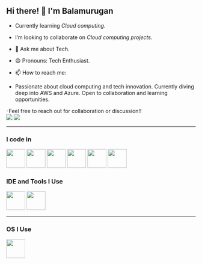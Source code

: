 ## Hi there! 👋 I'm Balamurugan

- Currently learning *Cloud computing*.
- I’m looking to collaborate on *Cloud computing projects*.
- 💬 Ask me about Tech.
- 😄 Pronouns: Tech Enthusiast.
- 📫 How to reach me: 

- Passionate about cloud computing and tech innovation. Currently diving deep into AWS and Azure. Open to collaboration and learning opportunities.

-Feel free to reach out for collaboration or discussion!!
<br>[<img src="https://img.shields.io/badge/LinkedIn-0077B5?style=for-the-badge&logo=linkedin&logoColor=white" />](https://www.linkedin.com/in/balamurugan-sakthivel-443080294)
[<img src="https://img.shields.io/badge/Instagram-0077B5?style=for-the-badge&logo=instagram&logoColor=pink" >](https://www.instagram.com/__.infini._.freak._.bms.__/)

---


### I code in
<img height="50" width="50" src="https://img.icons8.com/color/48/000000/python.png" /> <img height="50" width="50" src="https://img.icons8.com/color/48/000000/c-programming.png" /> <img height="50" width="50" src="https://img.icons8.com/color/48/000000/html-5.png" />
<img height="50" width="50" src="https://img.icons8.com/color/48/c-plus-plus-logo.png" />
<img height="50" width="50" src="https://img.icons8.com/color/48/css3.png"/>
<img height="50" width="50" src="https://img.icons8.com/external-flaticons-lineal-color-flat-icons/64/external-sql-web-hosting-flaticons-lineal-color-flat-icons.png"/>

### IDE and Tools I Use
<img height="50" width="50" src="https://img.icons8.com/color/48/000000/visual-studio-code-2019.png"/> <img height="50" width="50" src="https://img.icons8.com/color/48/000000/pycharm.png"/>


---
### OS I Use
 <img height="50" width="50" src="https://img.icons8.com/fluency/48/windows-11.png" />
